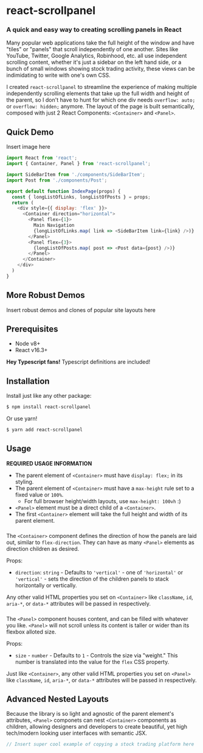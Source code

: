 # react-scrollpanel
### A quick and easy way to creating scrolling panels in React

Many popular web applications take the full height of the window and have "tiles" or "panels" that scroll independently of one another. Sites like YouTube, Twitter, Google Analytics, Robinhood, etc. all use independent scrolling content, whether it's just a sidebar on the left hand side, or a bunch of small windows showing stock trading activity, these views can be indimidating to write with one's own CSS.

I created `react-scrollpanel` to streamline the experience of making multiple independently scrolling elements that take up the full width and height of the parent, so I don't have to hunt for which one div needs `overflow: auto;` or `overflow: hidden;` anymore. The layout of the page is built semantically, composed with just 2 React Components: `<Container>` and `<Panel>`.

## Quick Demo
Insert image here

```js
import React from 'react';
import { Container, Panel } from 'react-scrollpanel';

import SideBarItem from './components/SideBarItem';
import Post from './components/Post';

export default function IndexPage(props) {
  const { longListOfLinks, longListOfPosts } = props;
  return (
    <div style={{ display: 'flex' }}>
      <Container direction="horizontal">
        <Panel flex={1}>
          Main Navigation
          {longListOfLinks.map( link => <SideBarItem link={link} />)}
        </Panel>
        <Panel flex={3}>
          {longListOfPosts.map( post => <Post data={post} />)}
        </Panel>
      </Container>
    </div>
  )
}
```

## More Robust Demos
Insert robust demos and clones of popular site layouts here

## Prerequisites

* Node v8+
* React v16.3+

**Hey Typescript fans!**  Typescript definitions are included!

## Installation
Install just like any other package:
```bash
$ npm install react-scrollpanel
```

Or use yarn!
```bash
$ yarn add react-scrollpanel
```

## Usage

**REQUIRED USAGE INFORMATION**
* The parent element of `<Container>` must have `display: flex;` in its styling.
* The parent element of `<Container>` must have a `max-height` rule set to a fixed value or `100%`.
  * For full browser height/width layouts, use `max-height: 100vh` :)
* `<Panel>` element must be a direct child of a `<Container>`.
* The first `<Container>` element will take the full height and width of its parent element.

### <Container>

The `<Container>` component defines the direction of how the panels are laid out, similar to `flex-direction`. They can have as many `<Panel>` elements as direction children as desired.

Props:
* `direction`: `string` - Defaults to `'vertical'` - one of `'horizontal'` or `'vertical'` - sets the direction of the children panels to stack horizontally or vertically.

Any other valid HTML properties you set on `<Container>` like `className`, `id`, `aria-*`, or `data-*` attributes will be passed in respectively.

### <Panel>

The `<Panel>` component houses content, and can be filled with whatever you like. `<Panel>` will not scroll unless its content is taller or wider than its flexbox alloted size.

Props:
* `size` - `number` - Defaults to `1` - Controls the size via "weight." This number is translated into the value for the `flex` CSS property.

Just like `<Container>`, any other valid HTML properties you set on `<Panel>` like `className`, `id`, `aria-*`, or `data-*` attributes will be passed in respectively.

## Advanced Nested Layouts

Because the library is so light and agnostic of the parent element's attributes, `<Panel>` componets can nest `<Container>` components as children, allowing designers and developers to create beautiful, yet high tech/modern looking user interfaces with semantic JSX.

```js
// Insert super cool example of copying a stock trading platform here
```
